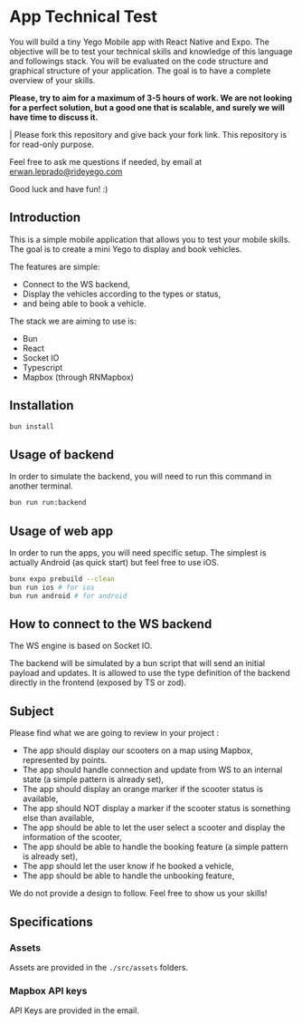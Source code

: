 # App Technical Test

You will build a tiny Yego Mobile app with React Native and Expo. The objective will be to test your technical skills and knowledge of this language and followings stack. You will be evaluated on the code structure and graphical structure of your application. The goal is to have a complete overview of your skills.

**Please, try to aim for a maximum of 3-5 hours of work. We are not looking for a perfect solution, but a good one that is scalable, and surely we will have time to discuss it.**

| Please fork this repository and give back your fork link. This repository is for read-only purpose.

Feel free to ask me questions if needed, by email at <erwan.leprado@rideyego.com>

Good luck and have fun! :)

## Introduction

This is a simple mobile application that allows you to test your mobile skills.
The goal is to create a mini Yego to display and book vehicles.

The features are simple:

- Connect to the WS backend,
- Display the vehicles according to the types or status,
- and being able to book a vehicle.

The stack we are aiming to use is:

- Bun
- React
- Socket IO
- Typescript
- Mapbox (through RNMapbox)

## Installation

```bash
bun install
```

## Usage of backend

In order to simulate the backend, you will need to run this command in another terminal.

```bash
bun run run:backend
```

## Usage of web app

In order to run the apps, you will need specific setup.
The simplest is actually Android (as quick start) but feel free to use iOS.

```bash
bunx expo prebuild --clean
bun run ios # for ios
bun run android # for android
```

## How to connect to the WS backend

The WS engine is based on Socket IO.

The backend will be simulated by a bun script that will send an initial payload and updates.
It is allowed to use the type definition of the backend directly in the frontend (exposed by TS or zod).

## Subject

Please find what we are going to review in your project :

- The app should display our scooters on a map using Mapbox, represented by points.
- The app should handle connection and update from WS to an internal state (a simple pattern is already set),
- The app should display an orange marker if the scooter status is available,
- The app should NOT display a marker if the scooter status is something else than available,
- The app should be able to let the user select a scooter and display the information of the scooter,
- The app should be able to handle the booking feature (a simple pattern is already set),
- The app should let the user know if he booked a vehicle,
- The app should be able to handle the unbooking feature,

We do not provide a design to follow. Feel free to show us your skills!

## Specifications

### Assets

Assets are provided in the `./src/assets` folders.

### Mapbox API keys

API Keys are provided in the email.


